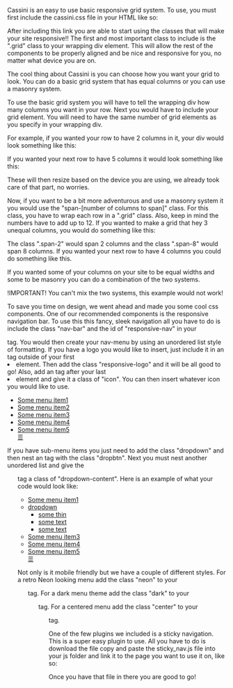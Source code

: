 Cassini is an easy to use basic responsive grid system. To use, you must first include the cassini.css file in your HTML like so:
<link href="your_folder/cassini.css" rel="stylesheet"/>

After including this link you are able to start using the classes that will make your site responsive!!
The first and most important class to include is the ".grid" class to your wrapping div element. This will allow
the rest of the components to be properly aligned and be nice and responsive for you, no matter what device you are on.

The cool thing about Cassini is you can choose how you want your grid to look. You can do a basic grid system that has
equal columns or you can use a masonry system.

To use the basic grid system you will have to tell the wrapping div how many columns you want in your row. Next you would
have to include your grid element. You will need to have the same number of grid elements as you specify in your wrapping div.

For example, if you wanted your row to have 2 columns in it, your div would look something like this:

<div class="grid">
    <div class="two-col-grid">
        <div class="grid-element"></div>
        <div class="grid-element"></div>
    </div>
</div>

If you wanted your next row to have 5 columns it would look something like this:

<div class="grid">
    <div class="two-col-grid">
        <div class="grid-element"></div>
        <div class="grid-element"></div>
    </div>
    <div class="five-col-grid">
        <div class="grid-element"></div>
        <div class="grid-element"></div>
        <div class="grid-element"></div>
        <div class="grid-element"></div>
        <div class="grid-element"></div>
    </div>
</div>

These will then resize based on the device you are using, we already took care of that part, no worries.

Now, if you want to be a bit more adventurous and use a masonry system it you would use the "span-[number of columns to span]" class.
For this class, you have to wrap each row in a ".grid" class. Also, keep in mind the numbers have to add up to 12.
If you wanted to make a grid that hey 3 unequal columns, you would do something like this:

<div class="grid">
    <div class="span-2">
    <div class="span-8">
    <div class="span-2">
</div>

The class ".span-2" would span 2 columns and the class ".span-8" would span 8 columns. If you wanted your next row to have
4 columns you could do something like this.
<div class="grid">
    <div class="span-2">
    <div class="span-8">
    <div class="span-2">
</div>
<div class="grid">
    <div class="span-2">
    <div class="span-3">
    <div class="span-3">
    <div class="span-4">
</div>

If you wanted some of your columns on your site to be equal widths and some to be masonry you can do a combination of the two systems.
<div class="grid">
    <div class="two-col-grid">
        <div class="grid-element"></div>
        <div class="grid-element"></div>
    </div>
    <div class="five-col-grid">
        <div class="grid-element"></div>
        <div class="grid-element"></div>
        <div class="grid-element"></div>
        <div class="grid-element"></div>
        <div class="grid-element"></div>
    </div>
</div>

<div class="grid">
    <div class="span-2">
    <div class="span-3">
    <div class="span-3">
    <div class="span-4">
</div>

!IMPORTANT! You can't mix the two systems, this example would not work!
<div class="five-col-grid">
    <div class="grid-element"></div>
    <div class="grid-element"></div>
    <div class="grid-element"></div>
    <div class="span-2"></div>
</div>

<div class="span-1"></div>
<div class="span-2"></div>
<div class="span-3"></div>
<div class="span-4"></div>
<div class="span-5"></div>
<div class="span-6"></div>
<div class="span-7"></div>
<div class="span-8"></div>
<div class="span-9"></div>
<div class="span-10"></div>
<div class="span-11"></div>
<div class="span-12"></div>

To save you time on design, we went ahead and made you some cool css components. One of our recommended components is the responsive navigation bar.
To use this this fancy, sleek navigation all you have to do is include the class "nav-bar" and the id of "responsive-nav" in your <nav> tag.
You would then create your nav-menu by using an unordered list style of formatting. If you have a logo you would like to insert,
just include it in an <a> tag outside of your first <li> element. Then add the class "responsive-logo" and it will be all good to go!
Also, add an <a> tag after your last <li> element and give it a class of "icon". You can then insert whatever icon you would like to use.

<nav class="nav-bar " id="responsive-nav">
    <ul>
        <a href=""><img class="responsive-logo" src="http://www.logodesignlove.com/images/negative/wwf-logo-design.jpg" alt=""> </a>
        <li><a href="#">Some menu item1</a></li>
        <li><a href="#">Some menu item2</a></li>
        <li><a href="#">Some menu item3</a></li>
        <li><a href="#">Some menu item4</a></li>
        <li><a href="#">Some menu item5</a></li>
       <a href="#" class="icon" >&#9776;</a>
    </ul>

</nav>



If you have sub-menu items you just need to add the class "dropdown" and then nest an <a> tag with the class "dropbtn".
Next you must nest another unordered list and give the <ul> tag a class of "dropdown-content". Here is an example of what your code would look like:


<nav class="nav-bar " id="responsive-nav">
    <ul>
        <a href="#"><img class="responsive-logo" src="http://www.logodesignlove.com/images/negative/wwf-logo-design.jpg" alt=""> </a>
        <li><a href="#">Some menu item1</a></li>
        <li class="dropdown">
            <a href="#" class="dropbtn">dropdown</a>
            <ul class="dropdown-content">
                <li><a href="#">some thin</a></li>
                <li><a href="#">some text</a></li>
                <li><a href="#">some text</a></li>
            </ul>
        </li>
        <li><a href="#">Some menu item3</a></li>
        <li><a href="#">Some menu item4</a></li>
        <li><a href="#">Some menu item5</a></li>
       <a href="#" class="icon" >&#9776;</a>
    </ul>
</nav>

Not only is it mobile friendly but we have a couple of different styles.
For a retro Neon looking menu add the class "neon" to your <ul> tag.
For a dark menu theme add the class "dark" to your <ul> tag.
For a centered menu add the class "center" to your <ul> tag.


One of the few plugins we included is a sticky navigation. This is a super easy plugin to use. All you have to do is download the file
copy and paste the sticky_nav.js file into your js folder and link it to the page you want to use it on, like so:
<script src="js/sticky_nav.js"></script>

Once you have that file in there you are good to go!


